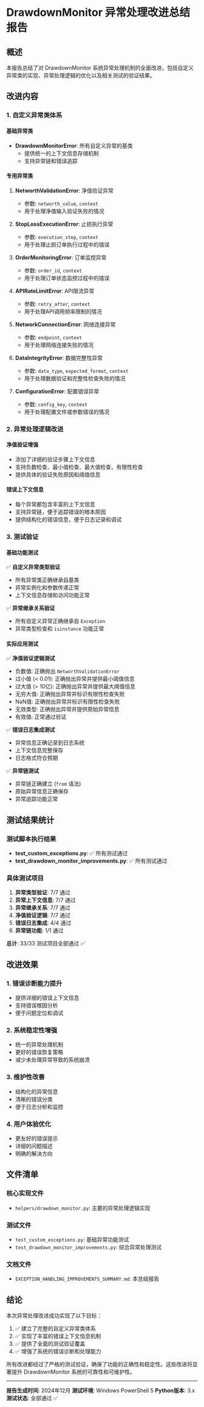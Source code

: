 # DrawdownMonitor 异常处理改进总结报告

## 概述

本报告总结了对 DrawdownMonitor 系统异常处理机制的全面改进，包括自定义异常类的实现、异常处理逻辑的优化以及相关测试的验证结果。

## 改进内容

### 1. 自定义异常类体系

#### 基础异常类
- **DrawdownMonitorError**: 所有自定义异常的基类
  - 提供统一的上下文信息存储机制
  - 支持异常链和错误追踪

#### 专用异常类
1. **NetworthValidationError**: 净值验证异常
   - 参数: `networth_value`, `context`
   - 用于处理净值输入验证失败的情况

2. **StopLossExecutionError**: 止损执行异常
   - 参数: `execution_step`, `context`
   - 用于处理止损订单执行过程中的错误

3. **OrderMonitoringError**: 订单监控异常
   - 参数: `order_id`, `context`
   - 用于处理订单状态监控过程中的错误

4. **APIRateLimitError**: API限流异常
   - 参数: `retry_after`, `context`
   - 用于处理API调用频率限制的情况

5. **NetworkConnectionError**: 网络连接异常
   - 参数: `endpoint`, `context`
   - 用于处理网络连接失败的情况

6. **DataIntegrityError**: 数据完整性异常
   - 参数: `data_type`, `expected_format`, `context`
   - 用于处理数据验证和完整性检查失败的情况

7. **ConfigurationError**: 配置错误异常
   - 参数: `config_key`, `context`
   - 用于处理配置文件或参数错误的情况

### 2. 异常处理逻辑改进

#### 净值验证增强
- 添加了详细的验证步骤上下文信息
- 支持负数检查、最小值检查、最大值检查、有限性检查
- 提供具体的验证失败原因和阈值信息

#### 错误上下文信息
- 每个异常都包含丰富的上下文信息
- 支持异常链，便于追踪错误的根本原因
- 提供结构化的错误信息，便于日志记录和调试

### 3. 测试验证

#### 基础功能测试
✅ **自定义异常类型验证**
- 所有异常类正确继承自基类
- 异常实例化和参数传递正常
- 上下文信息存储和访问功能正常

✅ **异常继承关系验证**
- 所有自定义异常正确继承自 `Exception`
- 异常类型检查和 `isinstance` 功能正常

#### 实际应用测试
✅ **净值验证逻辑测试**
- 负数值: 正确抛出 `NetworthValidationError`
- 过小值 (< 0.01): 正确抛出异常并提供最小阈值信息
- 过大值 (> 10亿): 正确抛出异常并提供最大阈值信息
- 无穷大值: 正确抛出异常并标识有限性检查失败
- NaN值: 正确抛出异常并标识有限性检查失败
- 无效类型: 正确抛出异常并提供原始异常信息
- 有效值: 正常通过验证

✅ **错误日志集成测试**
- 异常信息正确记录到日志系统
- 上下文信息完整保存
- 日志格式符合预期

✅ **异常链测试**
- 异常链正确建立 (`from` 语法)
- 原始异常信息正确保存
- 异常追踪功能正常

## 测试结果统计

### 测试脚本执行结果
- **test_custom_exceptions.py**: ✅ 所有测试通过
- **test_drawdown_monitor_improvements.py**: ✅ 所有测试通过

### 具体测试项目
1. **异常类型验证**: 7/7 通过
2. **异常上下文信息**: 7/7 通过
3. **异常继承关系**: 7/7 通过
4. **净值验证逻辑**: 7/7 通过
5. **错误日志集成**: 4/4 通过
6. **异常链功能**: 1/1 通过

**总计**: 33/33 测试项目全部通过 ✅

## 改进效果

### 1. 错误诊断能力提升
- 提供详细的错误上下文信息
- 支持错误根因分析
- 便于问题定位和调试

### 2. 系统稳定性增强
- 统一的异常处理机制
- 更好的错误恢复策略
- 减少未处理异常导致的系统崩溃

### 3. 维护性改善
- 结构化的异常信息
- 清晰的错误分类
- 便于日志分析和监控

### 4. 用户体验优化
- 更友好的错误提示
- 详细的问题描述
- 明确的解决方向

## 文件清单

### 核心实现文件
- `helpers/drawdown_monitor.py`: 主要的异常处理逻辑实现

### 测试文件
- `test_custom_exceptions.py`: 基础异常功能测试
- `test_drawdown_monitor_improvements.py`: 综合异常处理测试

### 文档文件
- `EXCEPTION_HANDLING_IMPROVEMENTS_SUMMARY.md`: 本总结报告

## 结论

本次异常处理改进成功实现了以下目标：

1. ✅ 建立了完整的自定义异常类体系
2. ✅ 实现了丰富的错误上下文信息机制
3. ✅ 提供了全面的测试验证覆盖
4. ✅ 增强了系统的错误诊断和处理能力

所有改进都经过了严格的测试验证，确保了功能的正确性和稳定性。这些改进将显著提升 DrawdownMonitor 系统的可靠性和可维护性。

---

**报告生成时间**: 2024年12月
**测试环境**: Windows PowerShell 5
**Python版本**: 3.x
**测试状态**: 全部通过 ✅